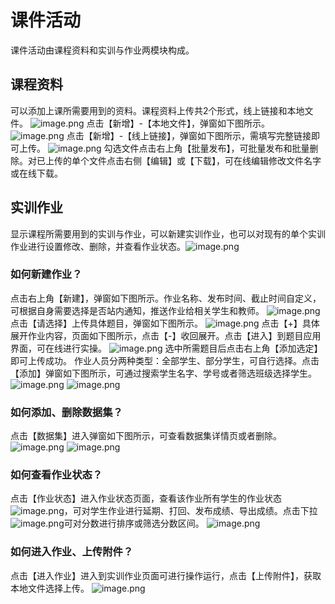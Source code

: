 # 课件活动
课件活动由课程资料和实训与作业两模块构成。
## 课程资料
可以添加上课所需要用到的资料。课程资料上传共2个形式，线上链接和本地文件。
![image.png](https://cdn.nlark.com/yuque/0/2023/png/27525727/1686290932236-c1627990-8d6b-42bb-9df9-cf135f205768.png#averageHue=%23f9f9f9&clientId=u9303aabd-e05a-4&from=paste&height=139&id=uedf17863&originHeight=278&originWidth=1691&originalType=binary&ratio=2&rotation=0&showTitle=false&size=48203&status=done&style=none&taskId=u36751ebb-f705-4438-9631-1ecc13f3916&title=&width=845.5)
点击【新增】-【本地文件】，弹窗如下图所示。
![image.png](https://cdn.nlark.com/yuque/0/2023/png/27525727/1686215578186-b2c311a8-2e1d-459a-a8c6-a33b5719fe7f.png#averageHue=%23efefef&clientId=u34498831-8df7-4&from=paste&height=259&id=u5ffc3b24&originHeight=517&originWidth=553&originalType=binary&ratio=2&rotation=0&showTitle=false&size=17314&status=done&style=none&taskId=u747fe6a1-a945-481d-a4bd-9607011aea1&title=&width=276.5)
点击【新增】-【线上链接】，弹窗如下图所示，需填写完整链接即可上传。
![image.png](https://cdn.nlark.com/yuque/0/2023/png/27525727/1686215593590-c30a61c7-d268-490b-af0f-d338e953c966.png#averageHue=%23e7e7e7&clientId=u34498831-8df7-4&from=paste&height=151&id=u900e9eed&originHeight=301&originWidth=504&originalType=binary&ratio=2&rotation=0&showTitle=false&size=17909&status=done&style=none&taskId=u1ff004d5-dae4-4a7a-bdd9-64391922018&title=&width=252)
勾选文件点击右上角【批量发布】，可批量发布和批量删除。对已上传的单个文件点击右侧【编辑】或【下载】，可在线编辑修改文件名字或在线下载。
## 实训作业
显示课程所需要用到的实训与作业，可以新建实训作业，也可以对现有的单个实训作业进行设置修改、删除，并查看作业状态。![image.png](https://cdn.nlark.com/yuque/0/2023/png/27525727/1686291231843-9ec3488d-5ec8-4438-a4aa-d5f5521c6e52.png#averageHue=%23fafafa&clientId=u9303aabd-e05a-4&from=paste&height=185&id=u8d4dddb4&originHeight=369&originWidth=1664&originalType=binary&ratio=2&rotation=0&showTitle=false&size=53544&status=done&style=none&taskId=ua1ea0657-4fd2-4030-b2c1-ccdcddfc791&title=&width=832)
### 如何新建作业？
点击右上角【新建】，弹窗如下图所示。作业名称、发布时间、截止时间自定义，可根据自身需要选择是否站内通知，推送作业给相关学生和教师。
![image.png](https://cdn.nlark.com/yuque/0/2023/png/27525727/1686291851058-abf9b00c-681c-484c-b257-668b81922e83.png#averageHue=%23fcfcfc&clientId=u9303aabd-e05a-4&from=paste&height=442&id=ud9cccc6d&originHeight=884&originWidth=670&originalType=binary&ratio=2&rotation=0&showTitle=false&size=48912&status=done&style=none&taskId=u7dd652ac-4e91-4175-bd36-e5a6bda3dc1&title=&width=335)
点击【请选择】上传具体题目，弹窗如下图所示。
![image.png](https://cdn.nlark.com/yuque/0/2023/png/27525727/1686292361900-16b219e7-599b-42f8-9f69-4842d62b1e1c.png#averageHue=%23fbfbfb&clientId=u9303aabd-e05a-4&from=paste&height=221&id=u31dac12c&originHeight=442&originWidth=798&originalType=binary&ratio=2&rotation=0&showTitle=false&size=50182&status=done&style=none&taskId=ud300993e-4acb-45f3-bc84-58e809c4743&title=&width=399)
点击【+】具体展开作业内容，页面如下图所示，点击【-】收回展开。点击【进入】到题目应用界面，可在线进行实操。
![image.png](https://cdn.nlark.com/yuque/0/2023/png/27525727/1686292625766-4f3bd80b-cedc-4af3-8236-4f13d7e470df.png#averageHue=%23f4f4f4&clientId=u9303aabd-e05a-4&from=paste&height=481&id=u5b5292ab&originHeight=961&originWidth=784&originalType=binary&ratio=2&rotation=0&showTitle=false&size=131128&status=done&style=none&taskId=u12c29840-08a7-4de4-9235-875a842d585&title=&width=392)
选中所需题目后点击右上角【添加选定】即可上传成功。
作业人员分两种类型：全部学生、部分学生，可自行选择。点击【添加】弹窗如下图所示，可通过搜索学生名字、学号或者筛选班级选择学生。
![image.png](https://cdn.nlark.com/yuque/0/2023/png/27525727/1686293066845-fdbb6418-7019-48e6-8d23-864ba91a96c3.png#averageHue=%23fbfbfb&clientId=u9303aabd-e05a-4&from=paste&height=343&id=uf5bc3efc&originHeight=686&originWidth=663&originalType=binary&ratio=2&rotation=0&showTitle=false&size=56185&status=done&style=none&taskId=ua0820c0f-6270-4f19-97b4-2167b54bff9&title=&width=331.5)
![image.png](https://cdn.nlark.com/yuque/0/2023/png/27525727/1686293112230-40371222-32f8-4c31-9acf-b5a738ff05e5.png#averageHue=%23fafafa&clientId=u9303aabd-e05a-4&from=paste&height=271&id=ue52ca5d6&originHeight=542&originWidth=594&originalType=binary&ratio=2&rotation=0&showTitle=false&size=31089&status=done&style=none&taskId=u02b10f3e-083d-4d94-940f-ce96b8510d8&title=&width=297)
### 如何添加、删除数据集？
点击【数据集】进入弹窗如下图所示，可查看数据集详情页或者删除。
![image.png](https://cdn.nlark.com/yuque/0/2023/png/27525727/1686296490371-7bf42fe9-6dbf-4f53-932d-02af083d0231.png#averageHue=%23f6f6f6&clientId=u947c8fbf-8e65-4&from=paste&height=139&id=ubf57ec4d&originHeight=277&originWidth=799&originalType=binary&ratio=2&rotation=0&showTitle=false&size=39530&status=done&style=none&taskId=u9db109be-6e20-4876-8a6d-760a94e8f98&title=&width=399.5)
![image.png](https://cdn.nlark.com/yuque/0/2023/png/27525727/1686296507272-0c905e57-4f50-425a-b51b-688a990697bb.png#averageHue=%23f3f2f2&clientId=u947c8fbf-8e65-4&from=paste&height=418&id=ua651984e&originHeight=835&originWidth=1719&originalType=binary&ratio=2&rotation=0&showTitle=false&size=135205&status=done&style=none&taskId=ubb6f4889-b74f-4284-81ce-836a08b6b3f&title=&width=859.5)
### 如何查看作业状态？
点击【作业状态】进入作业状态页面，查看该作业所有学生的作业状态![image.png](https://cdn.nlark.com/yuque/0/2023/png/27525727/1686295581201-57079c4e-5e18-4e4e-be08-d1ac477b18cc.png#averageHue=%23f8f8f8&clientId=u9303aabd-e05a-4&from=paste&height=162&id=MKMc2&originHeight=324&originWidth=214&originalType=binary&ratio=2&rotation=0&showTitle=false&size=12945&status=done&style=none&taskId=uefc6322a-13d5-4931-be83-af2a67615a0&title=&width=107)，可对学生作业进行延期、打回、发布成绩、导出成绩。点击下拉![image.png](https://cdn.nlark.com/yuque/0/2023/png/27525727/1686295480868-20026e28-94c0-4cd4-941d-6da672e140e7.png#averageHue=%23fafafa&clientId=u9303aabd-e05a-4&from=paste&height=168&id=u0094f1ea&originHeight=336&originWidth=305&originalType=binary&ratio=2&rotation=0&showTitle=false&size=16963&status=done&style=none&taskId=u53eeb71d-3dbc-4dab-8017-276ca97156b&title=&width=152.5)可对分数进行排序或筛选分数区间。
![image.png](https://cdn.nlark.com/yuque/0/2023/png/27525727/1686295425644-01747f3b-4d31-478b-af72-560f89af8e4f.png#averageHue=%23fafafa&clientId=u9303aabd-e05a-4&from=paste&height=242&id=u3031ad43&originHeight=483&originWidth=1686&originalType=binary&ratio=2&rotation=0&showTitle=false&size=65788&status=done&style=none&taskId=uba70994a-39ec-4406-afc9-1c1b2e2a818&title=&width=843)
### 如何进入作业、上传附件？
点击【进入作业】进入到实训作业页面可进行操作运行，点击【上传附件】，获取本地文件选择上传。
![image.png](https://cdn.nlark.com/yuque/0/2023/png/27525727/1686296047581-1afc05b8-335a-4a06-aa3e-d2057d61e7b2.png#averageHue=%23f9f9f9&clientId=u9303aabd-e05a-4&from=paste&height=196&id=u514ddc9a&originHeight=392&originWidth=1675&originalType=binary&ratio=2&rotation=0&showTitle=false&size=69043&status=done&style=none&taskId=u44cea794-6fe0-4e4c-897e-1ab8c9efbb4&title=&width=837.5)
